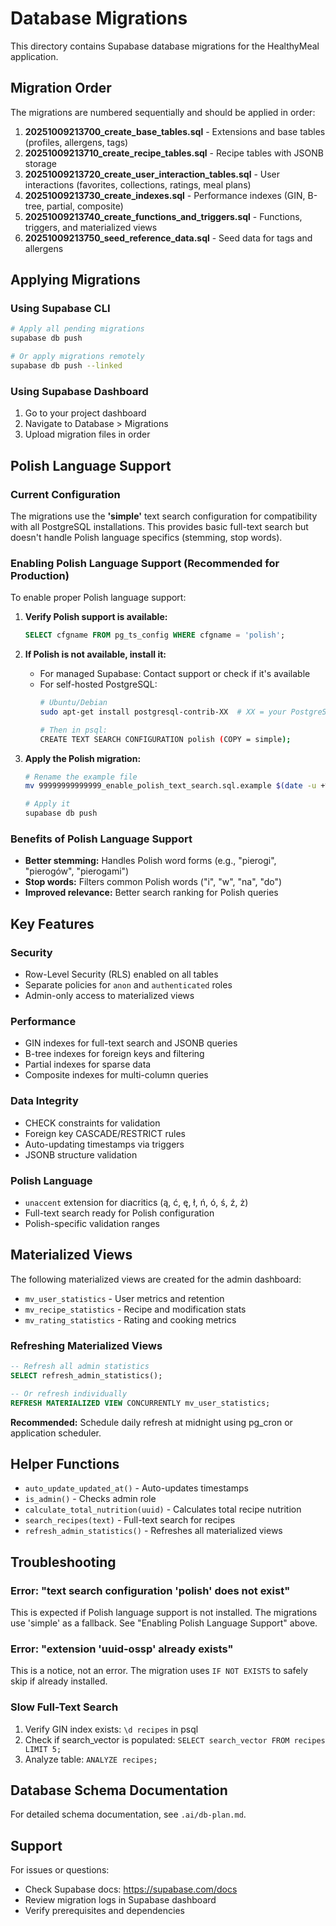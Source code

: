 # Database Migrations

This directory contains Supabase database migrations for the HealthyMeal application.

## Migration Order

The migrations are numbered sequentially and should be applied in order:

1. **20251009213700_create_base_tables.sql** - Extensions and base tables (profiles, allergens, tags)
2. **20251009213710_create_recipe_tables.sql** - Recipe tables with JSONB storage
3. **20251009213720_create_user_interaction_tables.sql** - User interactions (favorites, collections, ratings, meal plans)
4. **20251009213730_create_indexes.sql** - Performance indexes (GIN, B-tree, partial, composite)
5. **20251009213740_create_functions_and_triggers.sql** - Functions, triggers, and materialized views
6. **20251009213750_seed_reference_data.sql** - Seed data for tags and allergens

## Applying Migrations

### Using Supabase CLI

```bash
# Apply all pending migrations
supabase db push

# Or apply migrations remotely
supabase db push --linked
```

### Using Supabase Dashboard

1. Go to your project dashboard
2. Navigate to Database > Migrations
3. Upload migration files in order

## Polish Language Support

### Current Configuration

The migrations use the **'simple'** text search configuration for compatibility with all PostgreSQL installations. This provides basic full-text search but doesn't handle Polish language specifics (stemming, stop words).

### Enabling Polish Language Support (Recommended for Production)

To enable proper Polish language support:

1. **Verify Polish support is available:**
   ```sql
   SELECT cfgname FROM pg_ts_config WHERE cfgname = 'polish';
   ```

2. **If Polish is not available, install it:**
   - For managed Supabase: Contact support or check if it's available
   - For self-hosted PostgreSQL:
     ```bash
     # Ubuntu/Debian
     sudo apt-get install postgresql-contrib-XX  # XX = your PostgreSQL version

     # Then in psql:
     CREATE TEXT SEARCH CONFIGURATION polish (COPY = simple);
     ```

3. **Apply the Polish migration:**
   ```bash
   # Rename the example file
   mv 99999999999999_enable_polish_text_search.sql.example $(date -u +%Y%m%d%H%M%S)_enable_polish_text_search.sql

   # Apply it
   supabase db push
   ```

### Benefits of Polish Language Support

- **Better stemming:** Handles Polish word forms (e.g., "pierogi", "pierogów", "pierogami")
- **Stop words:** Filters common Polish words ("i", "w", "na", "do")
- **Improved relevance:** Better search ranking for Polish queries

## Key Features

### Security
- Row-Level Security (RLS) enabled on all tables
- Separate policies for `anon` and `authenticated` roles
- Admin-only access to materialized views

### Performance
- GIN indexes for full-text search and JSONB queries
- B-tree indexes for foreign keys and filtering
- Partial indexes for sparse data
- Composite indexes for multi-column queries

### Data Integrity
- CHECK constraints for validation
- Foreign key CASCADE/RESTRICT rules
- Auto-updating timestamps via triggers
- JSONB structure validation

### Polish Language
- `unaccent` extension for diacritics (ą, ć, ę, ł, ń, ó, ś, ź, ż)
- Full-text search ready for Polish configuration
- Polish-specific validation ranges

## Materialized Views

The following materialized views are created for the admin dashboard:

- `mv_user_statistics` - User metrics and retention
- `mv_recipe_statistics` - Recipe and modification stats
- `mv_rating_statistics` - Rating and cooking metrics

### Refreshing Materialized Views

```sql
-- Refresh all admin statistics
SELECT refresh_admin_statistics();

-- Or refresh individually
REFRESH MATERIALIZED VIEW CONCURRENTLY mv_user_statistics;
```

**Recommended:** Schedule daily refresh at midnight using pg_cron or application scheduler.

## Helper Functions

- `auto_update_updated_at()` - Auto-updates timestamps
- `is_admin()` - Checks admin role
- `calculate_total_nutrition(uuid)` - Calculates total recipe nutrition
- `search_recipes(text)` - Full-text search for recipes
- `refresh_admin_statistics()` - Refreshes all materialized views

## Troubleshooting

### Error: "text search configuration 'polish' does not exist"

This is expected if Polish language support is not installed. The migrations use 'simple' as a fallback. See "Enabling Polish Language Support" above.

### Error: "extension 'uuid-ossp' already exists"

This is a notice, not an error. The migration uses `IF NOT EXISTS` to safely skip if already installed.

### Slow Full-Text Search

1. Verify GIN index exists: `\d recipes` in psql
2. Check if search_vector is populated: `SELECT search_vector FROM recipes LIMIT 5;`
3. Analyze table: `ANALYZE recipes;`

## Database Schema Documentation

For detailed schema documentation, see `.ai/db-plan.md`.

## Support

For issues or questions:
- Check Supabase docs: https://supabase.com/docs
- Review migration logs in Supabase dashboard
- Verify prerequisites and dependencies
